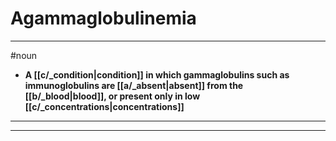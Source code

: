 # Agammaglobulinemia
---
#noun
- **A [[c/_condition|condition]] in which gammaglobulins such as immunoglobulins are [[a/_absent|absent]] from the [[b/_blood|blood]], or present only in low [[c/_concentrations|concentrations]]**
---
---
